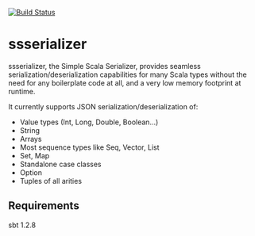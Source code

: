 [![Build Status](https://travis-ci.org/MartinGleize/ssserializer.svg?branch=master)](https://travis-ci.org/MartinGleize/ssserializer)

# ssserializer

ssserializer, the Simple Scala Serializer, provides seamless serialization/deserialization capabilities for many Scala types without the need for any boilerplate code at all, and a very low memory footprint at runtime.

It currently supports JSON serialization/deserialization of:
* Value types (Int, Long, Double, Boolean...)
* String
* Arrays
* Most sequence types like Seq, Vector, List
* Set, Map
* Standalone case classes
* Option
* Tuples of all arities

## Requirements

sbt 1.2.8
